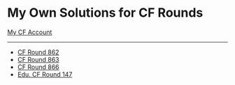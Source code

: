 <h1>My Own Solutions for CF Rounds</h1>
  
[My CF Account](https://codeforces.com/profile/Nedal)

<hr/>

 - [CF Round 862](Codeforces-Round-862/)
 - [CF Round 863](Codeforces-Round-863/)
 - [CF Round 866](Codeforces-Round-866/)
 - [Edu. CF Round 147](Educational-Codeforces-Round-147/)
